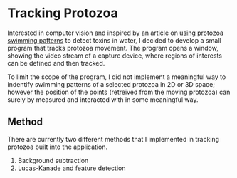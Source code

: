 # Tracking Protozoa
Interested in computer vision and inspired by an article on [using protozoa swimming patterns](https://www.whoi.edu/mr/pr/viewArticle.do?id=133689) to detect toxins in water, I decided to develop a small program that tracks protozoa movement. The program opens a window, showing the video stream of a capture device, where regions of interests can be defined and then tracked.

To limit the scope of the program, I did not implement a meaningful way to indentify swimming patterns of a selected protozoa in 2D or 3D space; however the position of the points (retreived from the moving protozoa) can surely by measured and interacted with in some meaningful way.

## Method
There are currently two different methods that I implemented in tracking protozoa built into the application.
1. Background subtraction
2. Lucas-Kanade and feature detection

